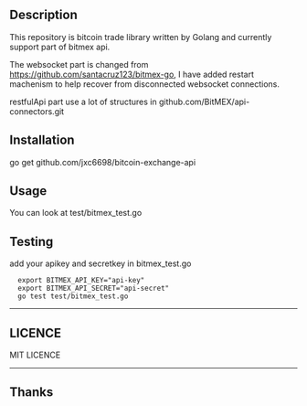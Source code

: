 
## Description
  This repository is bitcoin trade library written by Golang and currently support part of bitmex api. 

  The websocket part is changed from https://github.com/santacruz123/bitmex-go, I have added restart machenism to help recover from disconnected websocket connections.  
  
  restfulApi part use a lot of structures in github.com/BitMEX/api-connectors.git  


## Installation
  go get github.com/jxc6698/bitcoin-exchange-api


## Usage
  You can look at test/bitmex_test.go


## Testing
  add your apikey and secretkey in bitmex_test.go

```
  export BITMEX_API_KEY="api-key"
  export BITMEX_API_SECRET="api-secret"
  go test test/bitmex_test.go
```

***
## LICENCE
MIT LICENCE


***
## Thanks

